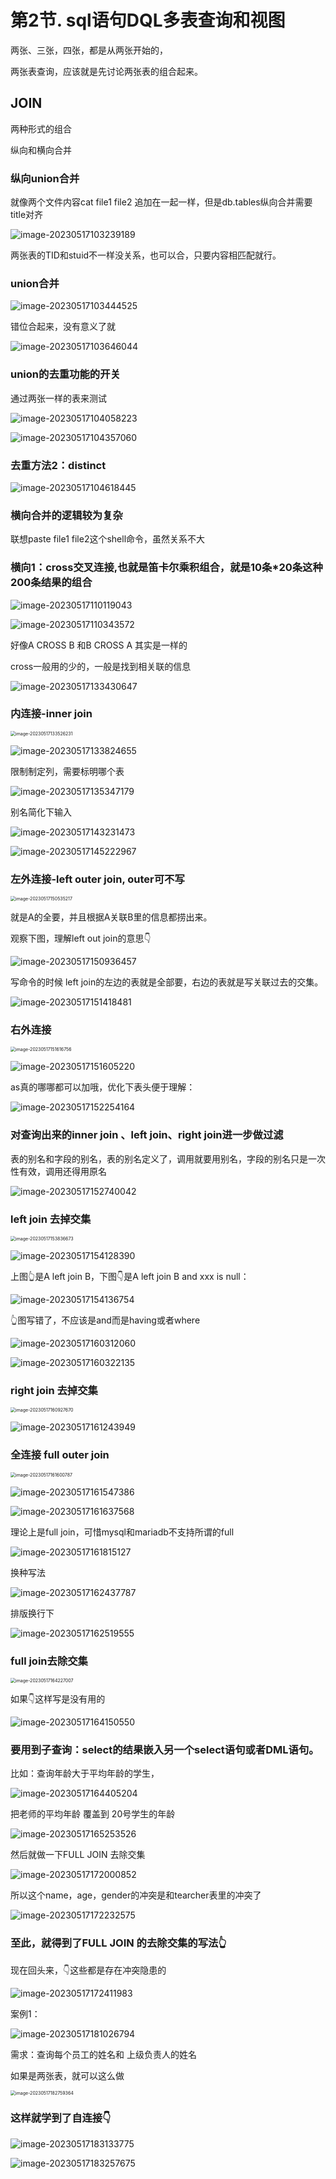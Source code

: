 # 第2节. sql语句DQL多表查询和视图



两张、三张，四张，都是从两张开始的，

两张表查询，应该就是先讨论两张表的组合起来。

## JOIN

两种形式的组合

纵向和横向合并



### 纵向union合并

就像两个文件内容cat file1 file2 追加在一起一样，但是db.tables纵向合并需要title对齐

![image-20230517103239189](2-sql语句DQL多表查询和视图.assets/image-20230517103239189.png)

两张表的TID和stuid不一样没关系，也可以合，只要内容相匹配就行。

### union合并

![image-20230517103444525](2-sql语句DQL多表查询和视图.assets/image-20230517103444525.png)

错位合起来，没有意义了就

![image-20230517103646044](2-sql语句DQL多表查询和视图.assets/image-20230517103646044.png)



### union的去重功能的开关

通过两张一样的表来测试

![image-20230517104058223](2-sql语句DQL多表查询和视图.assets/image-20230517104058223.png)





![image-20230517104357060](2-sql语句DQL多表查询和视图.assets/image-20230517104357060.png)



### 去重方法2：distinct

![image-20230517104618445](2-sql语句DQL多表查询和视图.assets/image-20230517104618445.png)





### 横向合并的逻辑较为复杂

联想paste file1 file2这个shell命令，虽然关系不大



### 横向1：cross交叉连接,也就是笛卡尔乘积组合，就是10条*20条这种200条结果的组合

![image-20230517110119043](2-sql语句DQL多表查询和视图.assets/image-20230517110119043.png)

![image-20230517110343572](2-sql语句DQL多表查询和视图.assets/image-20230517110343572.png)

好像A CROSS B 和B CROSS A 其实是一样的

cross一般用的少的，一般是找到相关联的信息

![image-20230517133430647](2-sql语句DQL多表查询和视图.assets/image-20230517133430647.png)

### 内连接-inner join

<img src="2-sql语句DQL多表查询和视图.assets/image-20230517133526231.png" alt="image-20230517133526231" style="zoom:50%;" /> 



![image-20230517133824655](2-sql语句DQL多表查询和视图.assets/image-20230517133824655.png)

限制制定列，需要标明哪个表

![image-20230517135347179](2-sql语句DQL多表查询和视图.assets/image-20230517135347179.png)

别名简化下输入

![image-20230517143231473](2-sql语句DQL多表查询和视图.assets/image-20230517143231473.png)



![image-20230517145222967](2-sql语句DQL多表查询和视图.assets/image-20230517145222967.png)





### 左外连接-left outer join, outer可不写

<img src="2-sql语句DQL多表查询和视图.assets/image-20230517150535217.png" alt="image-20230517150535217" style="zoom:50%;" /> 

就是A的全要，并且根据A关联B里的信息都捞出来。

观察下图，理解left out join的意思👇

![image-20230517150936457](2-sql语句DQL多表查询和视图.assets/image-20230517150936457.png)

写命令的时候 left join的左边的表就是全部要，右边的表就是写关联过去的交集。

![image-20230517151418481](2-sql语句DQL多表查询和视图.assets/image-20230517151418481.png)



### 右外连接

<img src="2-sql语句DQL多表查询和视图.assets/image-20230517151616756.png" alt="image-20230517151616756" style="zoom:50%;" /> 

![image-20230517151605220](2-sql语句DQL多表查询和视图.assets/image-20230517151605220.png)



as真的哪哪都可以加哦，优化下表头便于理解：

![image-20230517152254164](2-sql语句DQL多表查询和视图.assets/image-20230517152254164.png)



### 对查询出来的inner join 、left join、right join进一步做过滤

表的别名和字段的别名，表的别名定义了，调用就要用别名，字段的别名只是一次性有效，调用还得用原名

![image-20230517152740042](2-sql语句DQL多表查询和视图.assets/image-20230517152740042.png)





### left join 去掉交集

<img src="2-sql语句DQL多表查询和视图.assets/image-20230517153836673.png" alt="image-20230517153836673" style="zoom:50%;" /> 

![image-20230517154128390](2-sql语句DQL多表查询和视图.assets/image-20230517154128390.png)

上图👆是A left join B，下图👇是A left join B and xxx is null：

![image-20230517154136754](2-sql语句DQL多表查询和视图.assets/image-20230517154136754.png)

👆图写错了，不应该是and而是having或者where

![image-20230517160312060](2-sql语句DQL多表查询和视图.assets/image-20230517160312060.png)

![image-20230517160322135](2-sql语句DQL多表查询和视图.assets/image-20230517160322135.png)

### right join 去掉交集

<img src="2-sql语句DQL多表查询和视图.assets/image-20230517160927670.png" alt="image-20230517160927670" style="zoom:50%;" /> 

![image-20230517161243949](2-sql语句DQL多表查询和视图.assets/image-20230517161243949.png)



### 全连接 full outer join

<img src="2-sql语句DQL多表查询和视图.assets/image-20230517161600787.png" alt="image-20230517161600787" style="zoom:50%;" /> 



![image-20230517161547386](2-sql语句DQL多表查询和视图.assets/image-20230517161547386.png)



![image-20230517161637568](2-sql语句DQL多表查询和视图.assets/image-20230517161637568.png)



理论上是full join，可惜mysql和mariadb不支持所谓的full

![image-20230517161815127](2-sql语句DQL多表查询和视图.assets/image-20230517161815127.png)



换种写法

![image-20230517162437787](2-sql语句DQL多表查询和视图.assets/image-20230517162437787.png)

排版换行下

![image-20230517162519555](2-sql语句DQL多表查询和视图.assets/image-20230517162519555.png)



### full join去除交集

<img src="2-sql语句DQL多表查询和视图.assets/image-20230517164227007.png" alt="image-20230517164227007" style="zoom:50%;" /> 

如果👇这样写是没有用的

![image-20230517164150550](2-sql语句DQL多表查询和视图.assets/image-20230517164150550.png)

### 要用到子查询：select的结果嵌入另一个select语句或者DML语句。

比如：查询年龄大于平均年龄的学生，

![image-20230517164405204](2-sql语句DQL多表查询和视图.assets/image-20230517164405204.png)



把老师的平均年龄 覆盖到 20号学生的年龄

![image-20230517165253526](2-sql语句DQL多表查询和视图.assets/image-20230517165253526.png)



然后就做一下FULL JOIN 去除交集

![image-20230517172000852](2-sql语句DQL多表查询和视图.assets/image-20230517172000852.png)

所以这个name，age，gender的冲突是和tearcher表里的冲突了

![image-20230517172232575](2-sql语句DQL多表查询和视图.assets/image-20230517172232575.png)

### 至此，就得到了FULL JOIN 的去除交集的写法👆



现在回头来，👇这些都是存在冲突隐患的

![image-20230517172411983](2-sql语句DQL多表查询和视图.assets/image-20230517172411983.png)







案例1：

![image-20230517181026794](2-sql语句DQL多表查询和视图.assets/image-20230517181026794.png)

需求：查询每个员工的姓名和 上级负责人的姓名

如果是两张表，就可以这么做

<img src="2-sql语句DQL多表查询和视图.assets/image-20230517182759364.png" alt="image-20230517182759364" style="zoom:50%;" /> 

### 这样就学到了自连接👇

![image-20230517183133775](2-sql语句DQL多表查询和视图.assets/image-20230517183133775.png)



![image-20230517183257675](2-sql语句DQL多表查询和视图.assets/image-20230517183257675.png)


